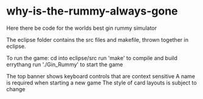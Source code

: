 why-is-the-rummy-always-gone
============================
Here there be code for the worlds best gin rummy simulator

The eclipse folder contains the src files and makefile, thrown together in eclipse.

To run the game:
cd into eclipse/src
run 'make' to compile and build errythang
run './Gin_Rummy' to start the game

The top banner shows keyboard controls that are context sensitive
A name is required when starting a new game
The style of card layouts is subject to change

